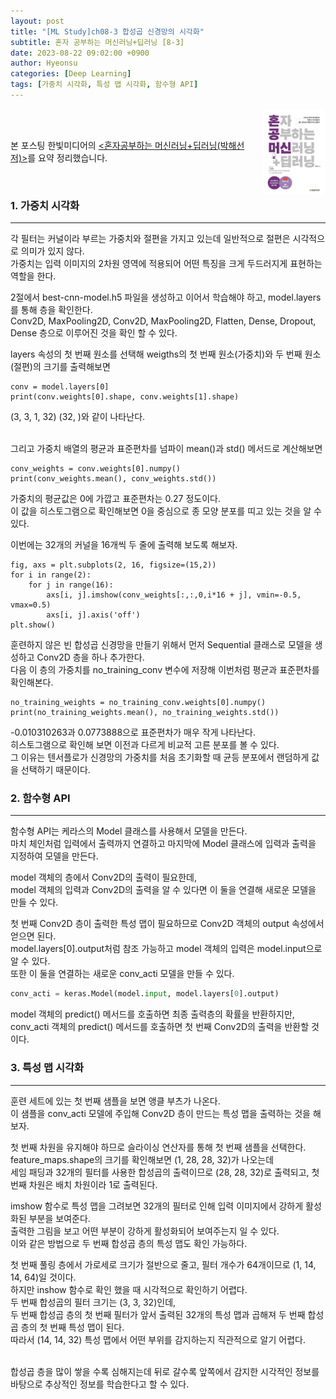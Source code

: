 ```yaml
---
layout: post
title: "[ML Study]ch08-3 합성곱 신경망의 시각화"
subtitle: 혼자 공부하는 머신러닝+딥러닝 [8-3]
date: 2023-08-22 09:02:00 +0900
author: Hyeonsu
categories: [Deep Learning]
tags: [가중치 시각화, 특성 맵 시각화, 함수형 API]
---
```

<body>
    <img
    src="/assets/images/post/book_banner.jpg"
    align="right"
    width="20%"
    height="27.2%"
    />
    <br><br>
    <p>본 포스팅 한빛미디어의 <a href="https://product.kyobobook.co.kr/detail/S000001810330"><혼자공부하는 머신러닝+딥러닝(박해선 저)></a>를 요약 정리했습니다.</p>
</body>
<br>

### 1. 가중치 시각화
---------------------------

각 필터는 커널이라 부르는 가중치와 절편을 가지고 있는데 일반적으로 절편은 시각적으로 의미가 있지 않다.
<br>가중치는 입력 이미지의 2차원 영역에 적용되어 어떤 특징을 크게 두드러지게 표현하는 역할을 한다.

2절에서 best-cnn-model.h5 파일을 생성하고 이어서 학습해야 하고, model.layers를 통해 층을 확인한다.
<br>Conv2D, MaxPooling2D, Conv2D, MaxPooling2D, Flatten, Dense, Dropout, Dense 층으로 이루어진 것을 확인 할 수 있다.

layers 속성의 첫 번째 원소를 선택해 weigths의 첫 번째 원소(가중치)와 두 번째 원소(절편)의 크기를 출력해보면 
```pyhon
conv = model.layers[0]
print(conv.weights[0].shape, conv.weights[1].shape)
```
(3, 3, 1, 32)  (32, )와 같이 나타난다. 

<br>그리고 가중치 배열의 평균과 표준편차를 넘파이 mean()과 std() 메서드로 계산해보면 
```pyhon
conv_weights = conv.weights[0].numpy()
print(conv_weights.mean(), conv_weights.std())
```
가중치의 평균값은 0에 가깝고 표준편차는 0.27 정도이다. 
<br>이 값을 히스토그램으로 확인해보면 0을 중심으로 종 모양 분포를 띠고 있는 것을 알 수 있다.

이번에는 32개의 커널을 16개씩 두 줄에 출력해 보도록 해보자.
```pyhon
fig, axs = plt.subplots(2, 16, figsize=(15,2))
for i in range(2):
    for j in range(16):
        axs[i, j].imshow(conv_weights[:,:,0,i*16 + j], vmin=-0.5, vmax=0.5)
        axs[i, j].axis('off')
plt.show()
```
훈련하지 않은 빈 합성곱 신경망을 만들기 위해서 먼저 Sequential 클래스로 모델을 생성하고 Conv2D 층을 하나 추가한다.
<br>다음 이 층의 가중치를 no_training_conv 변수에 저장해 이번처럼 평균과 표준편차를 확인해본다.
```pyhon
no_training_weights = no_training_conv.weights[0].numpy()
print(no_training_weights.mean(), no_training_weights.std())
```
-0.010310263과 0.0773888으로 표준편차가 매우 작게 나타난다.
<br>히스토그램으로 확인해 보면 이전과 다르게 비교적 고른 분포를 볼 수 있다.
<br>그 이유는 텐서플로가 신경망의 가중치를 처음 초기화할 때 균등 분포에서 랜덤하게 값을 선택하기 때문이다.


### 2. 함수형 API
---------------------------

함수형 API는 케라스의 Model 클래스를 사용해서 모델을 만든다.
<br>마치 체인처럼 입력에서 출력까지 연결하고 마지막에 Model 클래스에 입력과 출력을 지정하여 모델을 만든다.

model 객체의 층에서 Conv2D의 출력이 필요한데,
<br>model 객체의 입력과 Conv2D의 출력을 알 수 있다면 이 둘을 연결해 새로운 모델을 만들 수 있다.

첫 번째 Conv2D 층이 출력한 특성 맵이 필요하므로 Conv2D 객체의 output 속성에서 얻으면 된다.
<br>model.layers[0].output처럼 참조 가능하고 model 객체의 입력은 model.input으로 알 수 있다.
<br>또한 이 둘을 연결하는 새로운 conv_acti 모델을 만들 수 있다.

```python
conv_acti = keras.Model(model.input, model.layers[0].output)
```
model 객체의 predict() 메서드를 호출하면 최종 출력층의 확률을 반환하지만,
<br>conv_acti 객체의 predict() 메서드를 호출하면 첫 번째 Conv2D의 출력을 반환할 것이다.



### 3. 특성 맵 시각화 
---------------------------

훈련 세트에 있는 첫 번째 샘플을 보면 앵클 부츠가 나온다.
<br>이 샘플을 conv_acti 모델에 주입해 Conv2D 층이 만드는 특성 맵을 출력하는 것을 해보자.

첫 번째 차원을 유지해야 하므로 슬라이싱 연산자를 통해 첫 번째 샘플을 선택한다.
<br>feature_maps.shape의 크기를 확인해보면 (1, 28, 28, 32)가 나오는데 
<br>세임 패딩과 32개의 필터를 사용한 합성곱의 출력이므로 (28, 28, 32)로 출력되고, 첫 번째 차원은 배치 차원이라 1로 출력된다.

imshow 함수로 특성 맵을 그려보면 32개의 필터로 인해 입력 이미지에서 강하게 활성화된 부분을 보여준다.
<br>출력한 그림을 보고 어떤 부분이 강하게 활성화되어 보여주는지 일 수 있다.
<br>이와 같은 방법으로 두 번째 합성곱 층의 특성 맵도 확인 가능하다.

첫 번째 풀링 층에서 가로세로 크기가 절반으로 줄고, 필터 개수가 64개이므로 (1, 14, 14, 64)일 것이다.
<br>하지만 inshow 함수로 확인 했을 때 시각적으로 확인하기 어렵다.
<br>두 번째 합성곱의 필터 크기는 (3, 3, 32)인데, 
<br>두 번째 합성곱 층의 첫 번째 필터가 앞서 출력된 32개의 특성 맵과 곱해져 두 번째 합성곱 층의 첫 번째 특성 맵이 된다.
<br>따라서 (14, 14, 32) 특성 맵에서 어떤 부위를 감지하는지 직관적으로 알기 어렵다.

<br>합성곱 층을 많이 쌓을 수록 심해지는데 뒤로 갈수록 앞쪽에서 감지한 시각적인 정보를 바탕으로 추상적인 정보를 학습한다고 할 수 있다.